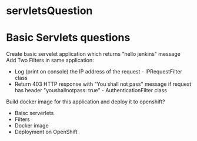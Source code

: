 # servletsQuestion
# Basic Servlets questions

Create basic servelet application which returns "hello jenkins" message
Add Two Filters in same application:
 - Log (print on console) the IP address of the request - IPRequestFilter class
 - Return 403 HTTP response with "You shall not pass" message if request has header "youshallnotpass: true" - AuthenticationFilter class

Build docker image for this application and deploy it to openshift?


- Baisc serverlets
- Filters
- Docker image 
- Deployment on OpenShift 
